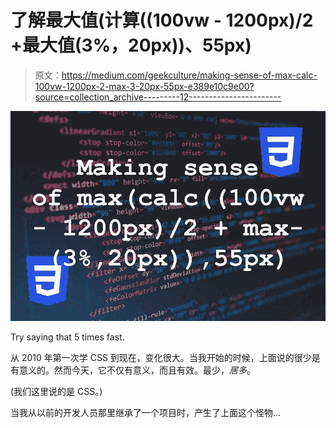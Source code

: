 # 了解最大值(计算((100vw - 1200px)/2 +最大值(3%，20px))、55px)

> 原文：<https://medium.com/geekculture/making-sense-of-max-calc-100vw-1200px-2-max-3-20px-55px-e389e10c9e00?source=collection_archive---------12----------------------->

![](img/075a0d99535a0bb0b8df49eb0ed45d16.png)

Try saying that 5 times fast.

从 2010 年第一次学 CSS 到现在，变化很大。当我开始的时候，上面说的很少是有意义的。然而今天，它不仅有意义，而且有效。最少，*居多*。

(我们这里说的是 CSS。)

当我从以前的开发人员那里继承了一个项目时，产生了上面这个怪物…